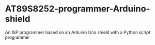# AT89S8252-programmer-Arduino-shield
An ISP programmer based on an Arduino Uno shield with a Python script programmer
